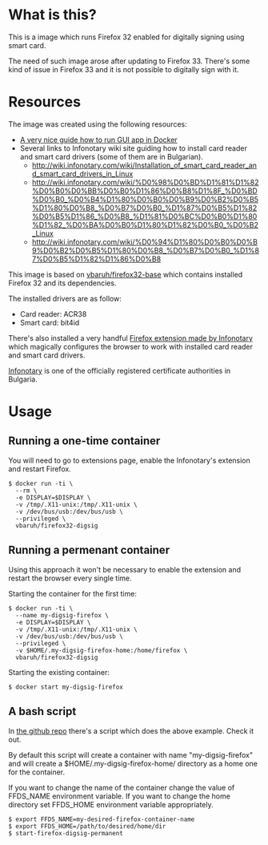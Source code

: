 What is this?
=============

This is a image which runs Firefox 32 enabled for digitally signing using smart card.

The need of such image arose after updating to Firefox 33.
There's some kind of issue in Firefox 33 and it is not possible to digitally sign with it.

Resources
=========

The image was created using the following resources:

* [A very nice guide how to run GUI app in Docker](http://fabiorehm.com/blog/2014/09/11/running-gui-apps-with-docker/)
* Several links to Infonotary wiki site guiding how to install card reader and smart card drivers (some of them are in Bulgarian).
  * http://wiki.infonotary.com/wiki/Installation_of_smart_card_reader_and_smart_card_drivers_in_Linux
  * http://wiki.infonotary.com/wiki/%D0%98%D0%BD%D1%81%D1%82%D0%B0%D0%BB%D0%B0%D1%86%D0%B8%D1%8F_%D0%BD%D0%B0_%D0%B4%D1%80%D0%B0%D0%B9%D0%B2%D0%B5%D1%80%D0%B8_%D0%B7%D0%B0_%D1%87%D0%B5%D1%82%D0%B5%D1%86_%D0%B8_%D1%81%D0%BC%D0%B0%D1%80%D1%82_%D0%BA%D0%B0%D1%80%D1%82%D0%B0_%D0%B2_Linux
  * http://wiki.infonotary.com/wiki/%D0%94%D1%80%D0%B0%D0%B9%D0%B2%D0%B5%D1%80%D0%B8_%D0%B7%D0%B0_%D1%87%D0%B5%D1%82%D1%86%D0%B8

This image is based on [vbaruh/firefox32-base](https://registry.hub.docker.com/u/vbaruh/firefox32-base/) which contains installed Firefox 32 and its dependencies.

The installed drivers are as follow:

* Card reader: ACR38
* Smart card: bit4id

There's also installed a very handful [Firefox extension made by Infonotary](https://addons.mozilla.org/bg/firefox/addon/infonotary-configurator-for-mo/) which magically configures the browser to work with installed card reader and smart card drivers.

[Infonotary](http://www.infonotary.com/site/en/) is one of the officially registered certificate authorities in Bulgaria.

Usage
=====

Running a one-time container
----------------------------

You will need to go to extensions page, enable the Infonotary's extension and restart Firefox.

    $ docker run -ti \
      --rm \
      -e DISPLAY=$DISPLAY \
      -v /tmp/.X11-unix:/tmp/.X11-unix \
      -v /dev/bus/usb:/dev/bus/usb \
      --privileged \
      vbaruh/firefox32-digsig

Running a permenant container
-----------------------------

Using this approach it won't be necessary to enable the extension and restart the browser every single time.

Starting the container for the first time:

    $ docker run -ti \
      --name my-digsig-firefox \
      -e DISPLAY=$DISPLAY \
      -v /tmp/.X11-unix:/tmp/.X11-unix \
      -v /dev/bus/usb:/dev/bus/usb \
      --privileged \
      -v $HOME/.my-digsig-firefox-home:/home/firefox \
      vbaruh/firefox32-digsig

Starting the existing container:

    $ docker start my-digsig-firefox


A bash script
-------------

In [the github repo](https://github.com/vbaruh/docker-firefox32-digsig) there's a script which does the above example. Check it out.

By default this script will create a container with name "my-digsig-firefox" and will create a $HOME/.my-digsig-firefox-home/ directory as a home one for the container.

If you want to change the name of the container change the value of FFDS_NAME environment variable.
If you want to change the home directory set FFDS_HOME environment variable appropriately.

    $ export FFDS_NAME=my-desired-firefox-container-name
    $ export FFDS_HOME=/path/to/desired/home/dir
    $ start-firefox-digsig-permanent
